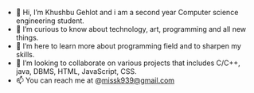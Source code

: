 - 👋 Hi, I’m Khushbu Gehlot and  i am a second year Computer science engineering student.
- 👀 I’m curious to know about technology, art, programming and all new things.
- 🌱 I’m here to learn more about programming field and to sharpen my skills. 
- 💞️ I’m looking to collaborate on various projects that includes C/C++, java, DBMS, HTML, JavaScript, CSS.
- 📫 You can reach me at @missk939@gmail.com

<!---
khushbugehlot31/khushbugehlot31 is a ✨ special ✨ repository because its `README.md` (this file) appears on your GitHub profile.
You can click the Preview link to take a look at your changes.
--->
